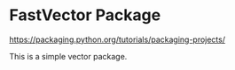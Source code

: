 # FastVector Package

https://packaging.python.org/tutorials/packaging-projects/

This is a simple vector package.